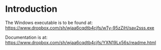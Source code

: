 # Introduction #

The Windows executable is to be found at: https://www.dropbox.com/sh/wjaa6cqdtb4cjfs/wTy-95zZiH/sav2sss.exe

Documentation is at: https://www.dropbox.com/sh/wjaa6cqdtb4cjfs/YXN19Lx56s/readme.html